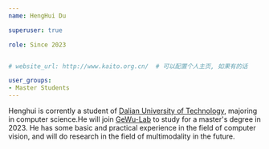 ```yaml
---
name: HengHui Du

superuser: true

role: Since 2023


# website_url: http://www.kaito.org.cn/  # 可以配置个人主页, 如果有的话

user_groups:
- Master Students
---
```

Henghui is corrently a student of [Dalian University of Technology](https://www.dlut.edu.cn/), majoring in computer science.He will join [GeWu-Lab](https://gewu-lab.github.io/) to study for a master's degree in 2023. He has some basic and practical experience in the field of computer vision, and will do research in the field of multimodality in the future.